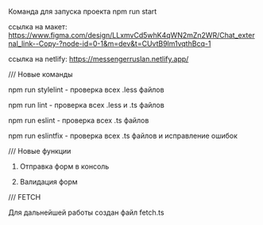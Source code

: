 Команда для запуска проекта npm run start

ссылка на макет: https://www.figma.com/design/LLxmvCd5whK4qWN2mZn2WR/Chat_external_link--Copy-?node-id=0-1&m=dev&t=CUvtB9lm1vqthBcq-1

ссылка на netlify: https://messengerruslan.netlify.app/

/// Новые команды

npm run stylelint - проверка всех .less файлов

npm run lint - проверка всех .less и .ts файлов

npm run eslint - проверка всех .ts файлов

npm run eslintfix - проверка всех .ts файлов и исправление ошибок

/// Новые функции

1) Отправка форм в консоль

2) Валидация форм

/// FETCH

Для дальнейшей работы создан файл fetch.ts
